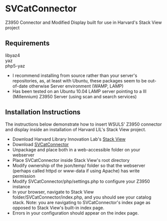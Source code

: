 # SVCatConnector

Z3950 Connector and Modified Display built for use in Harvard's Stack View project


## Requirements

libyaz4  
yaz  
php5-yaz  
* I recommend installing from source rather than your server's repositories, as, at least with Ubuntu, these packages seem to be out-of-date otherwise
Server environment (WAMP, LAMP)
* Has been tested on an Ubuntu 10.04 LAMP server pointing to a III (Millennium) Z3950 Server (using scan and search services)


## Installation Instructions

The instructions below demonstrate how to insert WSULS' Z3950 connector and display inside an installation of Harvard LIL's Stack View project.

* Download Harvard Library Innovation Lab's [Stack View](https://github.com/harvard-lil/stackview)</a>
* Download [SVCatConnector](#)
* Unpackage and place both in a web-accessible folder on your webserver
* Place SVCatConnector inside Stack View's root directory
* Modify ownership of the json/temp/ folder so that the webserver (perhaps called httpd or www-data if using Apache) has write permission
* Modify SVCatConnector/php/settings.php to configure your Z3950 instance
* In your browser, navigate to Stack View folder/SVCatConnector/index.php, and you should see your catalog stack. Note: you are navigating to SVCatConnector's index page as opposed to Stack View's built-in index page.
* Errors in your configuration should appear on the index page.